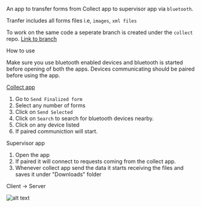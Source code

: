 An app to transfer forms from Collect app to supervisor app via `bluetooth`.

Tranfer includes all forms files i.e, `images`, `xml files`

To work on the same code a seperate branch is created under the `collect` repo. [Link to branch](https://github.com/lakshyagupta21/collect/tree/COLLECT-SUPERVISOR)

How to use

Make sure you use bluetooth enabled devices and bluetooth is started before opening of both the apps.
Devices communicating should be paired before using the app.

[Collect app](https://github.com/opendatakit/collect)
1. Go to  `Send Finalized form`
2. Select any number of forms
3. Click on `Send Selected`
4. Click on `Search` to search for bluetooth devices nearby.
5. Click on any device listed
6. If paired communiction will start.

Supervisor app
1. Open the app
2. If paired it will connect to requests coming from the collect app.
3. Whenever collect app send the data it starts receiving the files and saves it under "Downloads" folder

Client -> Server


![alt text](https://github.com/lakshyagupta21/BluetoothP2P/blob/master/screenshots/client-server.gif)

